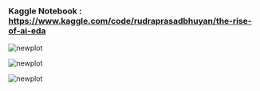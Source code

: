 ### Kaggle Notebook : https://www.kaggle.com/code/rudraprasadbhuyan/the-rise-of-ai-eda

![newplot](https://github.com/user-attachments/assets/8c27781f-d953-49cf-a4b9-c5ef5d1d0a16)

![newplot](https://github.com/user-attachments/assets/bc298b86-4fc6-4f74-8af9-7a5e68b8997b)

![newplot](https://github.com/user-attachments/assets/f17e2c2f-e853-4ac9-b2b1-170ffdb0b937)
